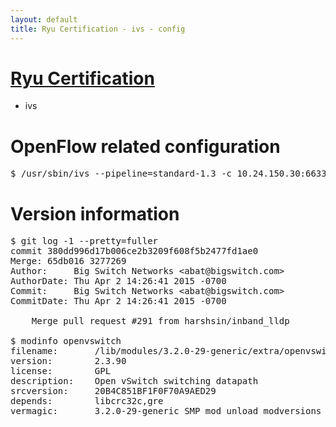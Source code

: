 ```yaml
---
layout: default
title: Ryu Certification - ivs - config
---
```

# [Ryu Certification](http://osrg.github.io/ryu/certification.html)
* ivs

# OpenFlow related configuration
<pre>
$ /usr/sbin/ivs --pipeline=standard-1.3 -c 10.24.150.30:6633 --dpid 0000000000000001 -i eth21 -i eth22 -i eth23
</pre>

# Version information
<pre>
$ git log -1 --pretty=fuller
commit 380dd996d17b006ce2b3209f608f5b2477fd1ae0
Merge: 65db016 3277269
Author:     Big Switch Networks &lt;abat@bigswitch.com&gt;
AuthorDate: Thu Apr 2 14:26:41 2015 -0700
Commit:     Big Switch Networks &lt;abat@bigswitch.com&gt;
CommitDate: Thu Apr 2 14:26:41 2015 -0700

    Merge pull request #291 from harshsin/inband_lldp

$ modinfo openvswitch
filename:       /lib/modules/3.2.0-29-generic/extra/openvswitch.ko
version:        2.3.90
license:        GPL
description:    Open vSwitch switching datapath
srcversion:     20B4C851BF1F0F70A9AED29
depends:        libcrc32c,gre
vermagic:       3.2.0-29-generic SMP mod_unload modversions 
</pre>
